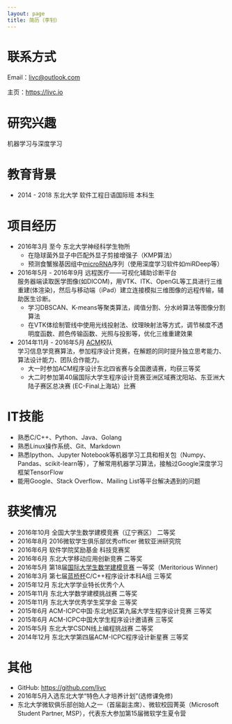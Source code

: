 ```yaml
---
layout: page
title: 简历（李钊）
---
```


# 联系方式

Email：livc@outlook.com

主页：<https://livc.io>

# 研究兴趣

机器学习与深度学习

# 教育背景

- 2014 - 2018 东北大学 软件工程日语国际班 本科生

# 项目经历
- 2016年3月 至今 东北大学神经科学生物所
	- 在隐球菌外显子中匹配外显子剪接增强子（KMP算法）
	- 预测食蟹猴基因组中[microRNA](http://baike.baidu.com/link?url=2i8kzCGGfYEMVYgsuxZ2_61v1KF3J0c90gOsWsfm9F7cXM1cfdC-64Xn_YkFhaPHNBi9KOTKMpyh61LW6EPFeHuy-oE0Qg3r2vggJDXjYdGlB_shCzC5ecl4iOI5IqEwRfT7PdVnXUNqQWOuuF1h6K)序列（使用深度学习软件如miRDeep等）
- 2016年5月 - 2016年9月 远程医疗——可视化辅助诊断平台  
	服务器端读取医学图像(如DICOM)，用VTK、ITK、OpenGL等工具进行三维重建(体渲染)，然后与移动端（iPad）建立连接模拟三维图像的远程传输，辅助医生诊断。
	- 学习DBSCAN、K-means等聚类算法，阈值分割、分水岭算法等图像分割算法
	- 在VTK体绘制管线中使用光线投射法、纹理映射法等方式，调节梯度不透明度函数、颜色传输函数、光照与投影等，优化三维重建效果
- 2014年11月 - 2016年5月 [ACM](http://baike.baidu.com/item/ACM/8092295)校队  
	学习信息学竞赛算法，参加程序设计竞赛，在解题的同时提升独立思考能力、算法设计能力、团队合作能力。
	- 大一时参加ACM程序设计东北四省赛与全国邀请赛，均获三等奖
	- 大二时参加第40届国际大学生程序设计竞赛亚洲区域赛沈阳站、东亚洲大陆子赛区总决赛
(EC-Final上海站）比赛

# IT技能
- 熟悉C/C++、Python、Java、Golang
- 熟悉Linux操作系统、Git、Markdown
- 熟悉Ipython、Jupyter Notebook等机器学习工具和相关包（Numpy、Pandas、scikit-learn等），了解常用机器学习算法，接触过Google深度学习框架TensorFlow
- 能用Google、Stack Overflow、Mailing List等平台解决遇到的问题

# 获奖情况
- 2016年10月 全国大学生数学建模竞赛（辽宁赛区） 二等奖
- 2016年8月 2016微软学生俱乐部优秀officer 微软亚洲研究院
- 2016年6月 软件学院奖励基金 科技竞赛奖
- 2016年6月 东北大学移动应用创新竞赛 二等奖
- 2016年5月 第18届[国际大学生数学建模竞赛](http://baike.baidu.com/view/2043245.htm) 一等奖（Meritorious Winner)
- 2016年3月 第七届[蓝桥杯](http://baike.baidu.com/link?url=O1SYgn5n34Ko9aqSQ94NIwaP9_pOwcd2kKyhpCK8gG2bFKs6Wdl4D_9V-N4TGss0anVk0EBC2Op6_Cg7zoOz3a93k63j_JJm3NWZpC9ZtcnZqBj5230ef-UlpH-vAaR6)C/C++程序设计本科A组 三等奖
- 2015年12月 东北大学学业特长优秀个人
- 2015年11月 东北大学数学建模挑战赛 二等奖
- 2015年11月 东北大学优秀学生奖学金 三等奖
- 2015年6月 ACM-ICPC中国·东北地区第九届大学生程序设计竞赛 三等奖
- 2015年6月 ACM-ICPC中国大学生程序设计邀请赛 三等奖
- 2015年5月 东北大学CSDN线上编程挑战赛 二等奖
- 2014年12月 东北大学第四届ACM-ICPC程序设计新星赛 三等奖

# 其他
- GitHub: <https://github.com/livc>
- 2016年5月入选东北大学“特色人才培养计划”(选修课免修)
- 东北大学微软俱乐部创始人之一（首届副主席）、微软校园菁英（Microsoft Student Partner, MSP），代表东大参加第15届微软学生夏令营
